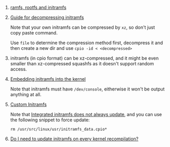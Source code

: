  1. [ramfs, rootfs and initramfs](https://www.kernel.org/doc/Documentation/filesystems/ramfs-rootfs-initramfs.txt)
 2. [Guide for decompressing initramfs](https://superuser.com/questions/734124/need-to-uncompress-the-initramfs-file)
    
    Note that your own initramfs can be compressed by `xz`, so don't just copy paste command.
    
    Use `file` to determine the compression method first, decompress it and then create a new dir and use `cpio -id < <decompressed>`
 3. initramfs (in cpio format) can be xz-compressed, and it might be even smaller than xz-compressed squashfs as it doesn't support random access.
 4. [Embedding initramfs into the kernel](https://wiki.gentoo.org/wiki/Custom_Initramfs#Embedding_into_the_Kernel)
    
    Note that initramfs must have `/dev/console`, eitherwise it won't be output anything at all.
 5. [Custom Initramfs](https://wiki.gentoo.org/wiki/Custom_Initramfs)
    
    Note that [Integrated initramfs does not always update](https://wiki.gentoo.org/wiki/Custom_Initramfs#Integrated_initramfs_does_not_always_update), and you can
    use the following snippet to force update:
    
    ```
    rm /usr/src/linux/usr/initramfs_data.cpio*
    ```
 6. [Do I need to update initramfs on every kernel recompilation?](https://unix.stackexchange.com/questions/632617/do-i-need-to-update-initramfs-on-every-kernel-recompilation)
